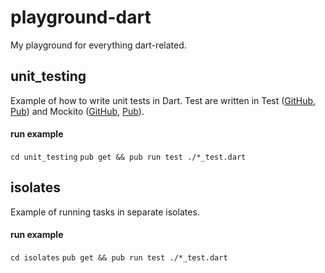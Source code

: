 # playground-dart
My playground for everything dart-related.

## unit_testing
Example of how to write unit tests in Dart. Test are written in Test ([GitHub](https://github.com/dart-lang/test), [Pub](https://pub.dartlang.org/packages/test)) and Mockito ([GitHub](https://github.com/dart-lang/mockito), [Pub](https://pub.dartlang.org/packages/mockito)).

#### run example
`cd unit_testing`
`pub get && pub run test ./*_test.dart`


## isolates
Example of running tasks in separate isolates.

#### run example
`cd isolates`
`pub get && pub run test ./*_test.dart`
